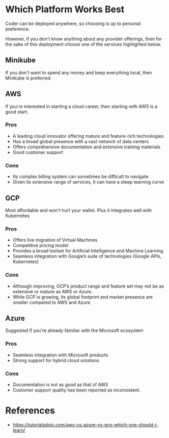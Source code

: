 # Which Platform Works Best

Coder can be deployed anywhere, so choosing is up to personal preference. 

However, if you don't know anything about any provider offerings, then for the sake of this deployment choose one of the services highlighted below.

## Minikube

If you don't want to spend any money and keep everything local, then Minikube is preferred.

## AWS

If you're interested in starting a cloud career, then starting with AWS is a good start.

### Pros

- A leading cloud innovator offering mature and feature-rich technologies
- Has a broad global presence with a vast network of data centers
- Offers comprehensive documentation and extensive training materials
- Good customer support

### Cons

- Its complex billing system can sometimes be difficult to navigate
- Given its extensive range of services, it can have a steep learning curve

## GCP

Most affordable and won't hurt your wallet. Plus it integrates well with Kubernetes

### Pros

- Offers live migration of Virtual Machines
- Competitive pricing model
- Provides a broad toolset for Artificial Intelligence and Machine Learning
- Seamless integration with Google’s suite of technologies (Google APIs, Kubernetes)

### Cons

- Although improving, GCP’s product range and feature set may not be as extensive or mature as AWS or Azure.
- While GCP is growing, its global footprint and market presence are smaller compared to AWS and Azure.

## Azure

Suggested if you're already familiar with the Microsoft ecosystem

### Pros

- Seamless integration with Microsoft products
- Strong support for hybrid cloud solutions

### Cons

- Documentation is not as good as that of AWS
- Customer support quality has been reported as inconsistent.

# References
- https://tutorialsdojo.com/aws-vs-azure-vs-gcp-which-one-should-i-learn/
